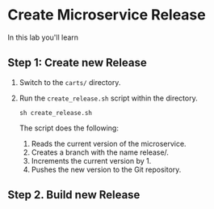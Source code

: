 # Create Microservice Release

In this lab you'll learn 

## Step 1: Create new Release

1. Switch to the `carts/` directory.

1. Run the `create_release.sh` script within the directory.
    ```
    sh create_release.sh
    ```

    The script does the following:
    1. Reads the current version of the microservice.
    1. Creates a branch with the name release/<version>.
    1. Increments the current version by 1. 
    1. Pushes the new version to the Git repository.

## Step 2. Build new Release
